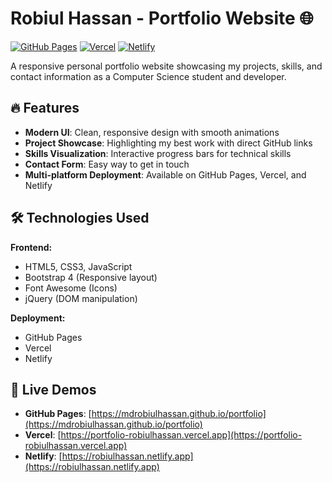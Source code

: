 # Robiul Hassan - Portfolio Website 🌐

[![GitHub Pages](https://img.shields.io/badge/GitHub%20Pages-Live-brightgreen)](https://mdrobiulhassan.github.io/portfolio)
[![Vercel](https://img.shields.io/badge/Vercel-Deployed-blue)](https://portfolio-robiulhassan.vercel.app)
[![Netlify](https://img.shields.io/badge/Netlify-Live-green)](https://robiulhassan.netlify.app)

A responsive personal portfolio website showcasing my projects, skills, and contact information as a Computer Science student and developer.

## 🔥 Features

- **Modern UI**: Clean, responsive design with smooth animations
- **Project Showcase**: Highlighting my best work with direct GitHub links
- **Skills Visualization**: Interactive progress bars for technical skills
- **Contact Form**: Easy way to get in touch
- **Multi-platform Deployment**: Available on GitHub Pages, Vercel, and Netlify

## 🛠 Technologies Used

**Frontend:**
- HTML5, CSS3, JavaScript
- Bootstrap 4 (Responsive layout)
- Font Awesome (Icons)
- jQuery (DOM manipulation)

**Deployment:**
- GitHub Pages
- Vercel
- Netlify

## 🚀 Live Demos

- **GitHub Pages**: [https://mdrobiulhassan.github.io/portfolio](https://mdrobiulhassan.github.io/portfolio)
- **Vercel**: [https://portfolio-robiulhassan.vercel.app](https://portfolio-robiulhassan.vercel.app)
- **Netlify**: [https://robiulhassan.netlify.app](https://robiulhassan.netlify.app)
